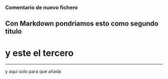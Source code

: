 ### Comentario de nuevo fichero
##  Con Markdown pondriamos esto como segundo titulo
# y este el tercero

***

y aqui solo para que añada
